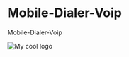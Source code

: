 # Mobile-Dialer-Voip
Mobile-Dialer-Voip

<img src="C:\Users\Obibachok\Desktop\Screenshot_1.png" alt="My cool logo"/>

